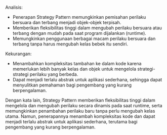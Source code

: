 Analisis:

- Penerapan Strategy Pattern memungkinkan pemisahan perilaku bersuara dan terbang menjadi objek-objek terpisah.
- Memberikan fleksibilitas tinggi dalam mengubah perilaku bersuara atau terbang dengan mudah pada saat program dijalankan (runtime).
- Memungkinkan penggunaan berbagai macam perilaku bersuara dan terbang tanpa harus mengubah kelas bebek itu sendiri.

Kekurangan:

- Menambahkan kompleksitas tambahan ke dalam kode karena memerlukan lebih banyak kelas dan objek untuk mengelola strategi-strategi perilaku yang berbeda.
- Dapat menjadi terlalu abstrak untuk aplikasi sederhana, sehingga dapat menyulitkan pemahaman bagi pengembang yang kurang berpengalaman.

Dengan kata lain, Strategy Pattern memberikan fleksibilitas tinggi dalam mengelola dan mengubah perilaku secara dinamis pada saat runtime, serta memungkinkan penambahan perilaku baru tanpa perlu mengubah kelas utama. Namun, penerapannya menambah kompleksitas kode dan dapat menjadi terlalu abstrak untuk aplikasi sederhana, terutama bagi pengembang yang kurang berpengalaman.